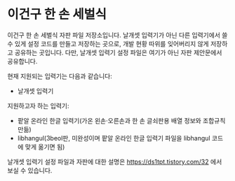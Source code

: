 # 이건구 한 손 세벌식

이건구 한 손 세벌식 자판 파일 저장소입니다. 날개셋 입력기가 아닌 다른 입력기에서 쓸 수 있게 설정 코드를 만들고 저장하는 곳으로, 개발 현황 따위를 잊어버리지 않게 저장하고 공유하는 곳입니다. 다만, 날개셋 입력기 설정 파일은 여기가 아닌 자판 제안문에서 공유합니다.

현재 지원되는 입력기는 다음과 같습니다:
- 날개셋 입력기

지원하고자 하는 입력기:
- 팥알 온라인 한글 입력기(가온 왼손·오른손과 한 손 글쇠판용 배열 정보와 조합규칙 만듦)
- libhangul(3beol판, 미완성이며 팥알 온라인 한글 입력기 파일을 libhangul 코드에 맞게 옮기면 됨)

날개셋 입력기 설정 파일과 자판에 대한 설명은 https://ds1tpt.tistory.com/32 에서 보실 수 있습니다.
